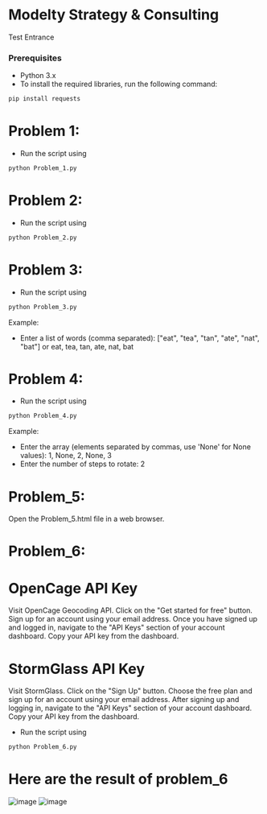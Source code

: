 # Modelty Strategy & Consulting
Test Entrance
### Prerequisites
- Python 3.x
- To install the required libraries, run the following command:
```sh
pip install requests
```

# Problem 1: 
- Run the script using 
  
```sh
python Problem_1.py
```

# Problem 2:
 - Run the script using 
```sh
python Problem_2.py
```
# Problem 3: 
- Run the script using 
```sh
python Problem_3.py
```
Example:
-  Enter a list of words (comma separated): ["eat", "tea", "tan", "ate", "nat", "bat"] or eat, tea, tan, ate, nat, bat
# Problem 4: 
- Run the script using 
```sh
python Problem_4.py
```
Example:
- Enter the array (elements separated by commas, use 'None' for None values): 1, None, 2, None, 3
- Enter the number of steps to rotate: 2
# Problem_5: 
Open the Problem_5.html file in a web browser.
# Problem_6:
# OpenCage API Key
Visit OpenCage Geocoding API.
Click on the "Get started for free" button.
Sign up for an account using your email address.
Once you have signed up and logged in, navigate to the "API Keys" section of your account dashboard.
Copy your API key from the dashboard.
# StormGlass API Key
Visit StormGlass.
Click on the "Sign Up" button.
Choose the free plan and sign up for an account using your email address.
After signing up and logging in, navigate to the "API Keys" section of your account dashboard.
Copy your API key from the dashboard.
- Run the script using 
```sh
python Problem_6.py
```
# Here are the result of problem_6
![image](https://github.com/user-attachments/assets/e0f4b767-9094-42b5-9b2f-a5da8d5ddbb8)
![image](https://github.com/user-attachments/assets/36c7443d-411d-44d1-b034-2a5cbd3ad586)



